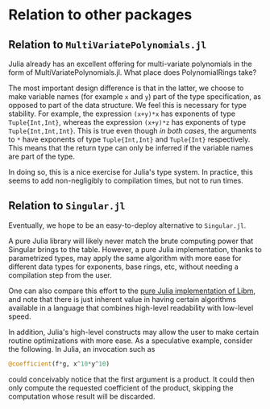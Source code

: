 # Relation to other packages

## Relation to `MultiVariatePolynomials.jl`

Julia already has an excellent offering for multi-variate polynomials in the
form of MultiVariatePolynomials.jl. What place does PolynomialRings take?

The most important design difference is that in the latter, we choose to make
variable names (for example `x` and `y`) part of the type specification, as
opposed to part of the data structure.  We feel this is necessary for type
stability. For example, the expression `(x+y)*x` has exponents of type
`Tuple{Int,Int}`, whereas the expression `(x+y)*z` has exponents of type
`Tuple{Int,Int,Int}`. This is true even though *in both cases*, the arguments
to `*` have exponents of type `Tuple{Int,Int}` and `Tuple{Int}` respectively.
This means that the return type can only be inferred if the variable names are
part of the type.

In doing so, this is a nice exercise for Julia's type system. In practice, this
seems to add non-negligibly to compilation times, but not to run times.

## Relation to `Singular.jl`

Eventually, we hope to be an easy-to-deploy alternative to `Singular.jl`.

A pure Julia library will likely never match the brute computing power that
Singular brings to the table. However, a pure Julia implementation, thanks to
parametrized types, may apply the same algorithm with more ease for different
data types for exponents, base rings, etc, without needing a compilation step
from the user.

One can also compare this effort to the [pure Julia implementation of
Libm](https://github.com/JuliaMath/Libm.jl), and note that there is just
inherent value in having certain algorithms available in a language that
combines high-level readability with low-level speed.

In addition, Julia's high-level constructs may allow the user to make certain
routine optimizations with more ease. As a speculative example, consider
the following. In Julia, an invocation such as

```julia
@coefficient(f*g, x^10*y^10)
```

could conceivably notice that the first argument is a product. It could then
only compute the requested coefficient of the product, skipping the computation
whose result will be discarded.
